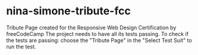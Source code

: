 # nina-simone-tribute-fcc
Tribute Page created for the Responsive Web Design Certification by freeCodeCamp
The project needs to have all its tests passing. 
To check if the tests are passing: choose the "Tribute Page" in the "Select Test Suit" to run the test.
